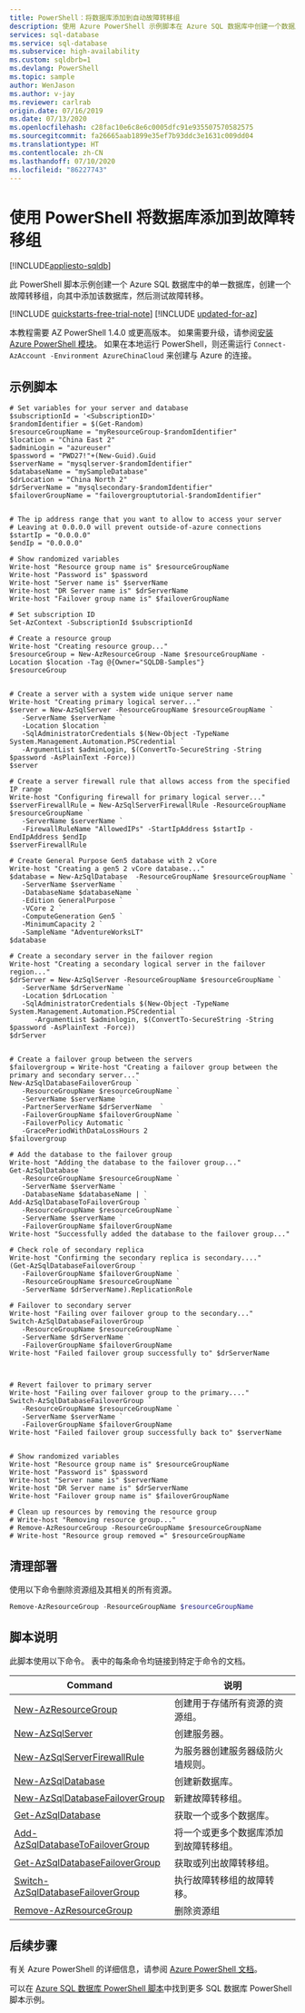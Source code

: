 ```yaml
---
title: PowerShell：将数据库添加到自动故障转移组
description: 使用 Azure PowerShell 示例脚本在 Azure SQL 数据库中创建一个数据库，将其添加到自动故障转移组，然后测试故障转移。
services: sql-database
ms.service: sql-database
ms.subservice: high-availability
ms.custom: sqldbrb=1
ms.devlang: PowerShell
ms.topic: sample
author: WenJason
ms.author: v-jay
ms.reviewer: carlrab
origin.date: 07/16/2019
ms.date: 07/13/2020
ms.openlocfilehash: c28fac10e6c8e6c0005dfc91e935507570582575
ms.sourcegitcommit: fa26665aab1899e35ef7b93ddc3e1631c009dd04
ms.translationtype: HT
ms.contentlocale: zh-CN
ms.lasthandoff: 07/10/2020
ms.locfileid: "86227743"
---
```

# <a name="use-powershell-to-add-a-database-to-a-failover-group"></a>使用 PowerShell 将数据库添加到故障转移组

[!INCLUDE[appliesto-sqldb](../../includes/appliesto-sqldb.md)]

此 PowerShell 脚本示例创建一个 Azure SQL 数据库中的单一数据库，创建一个故障转移组，向其中添加该数据库，然后测试故障转移。

[!INCLUDE [quickstarts-free-trial-note](../../../../includes/quickstarts-free-trial-note.md)]
[!INCLUDE [updated-for-az](../../../../includes/updated-for-az.md)]

本教程需要 AZ PowerShell 1.4.0 或更高版本。 如果需要升级，请参阅[安装 Azure PowerShell 模块](https://docs.microsoft.com/powershell/azure/install-az-ps)。 如果在本地运行 PowerShell，则还需运行 `Connect-AzAccount -Environment AzureChinaCloud` 来创建与 Azure 的连接。

## <a name="sample-scripts"></a>示例脚本

```azurepowershell
# Set variables for your server and database
$subscriptionId = '<SubscriptionID>'
$randomIdentifier = $(Get-Random)
$resourceGroupName = "myResourceGroup-$randomIdentifier"
$location = "China East 2"
$adminLogin = "azureuser"
$password = "PWD27!"+(New-Guid).Guid
$serverName = "mysqlserver-$randomIdentifier"
$databaseName = "mySampleDatabase"
$drLocation = "China North 2"
$drServerName = "mysqlsecondary-$randomIdentifier"
$failoverGroupName = "failovergrouptutorial-$randomIdentifier"


# The ip address range that you want to allow to access your server 
# Leaving at 0.0.0.0 will prevent outside-of-azure connections
$startIp = "0.0.0.0"
$endIp = "0.0.0.0"

# Show randomized variables
Write-host "Resource group name is" $resourceGroupName 
Write-host "Password is" $password  
Write-host "Server name is" $serverName 
Write-host "DR Server name is" $drServerName 
Write-host "Failover group name is" $failoverGroupName

# Set subscription ID
Set-AzContext -SubscriptionId $subscriptionId

# Create a resource group
Write-host "Creating resource group..."
$resourceGroup = New-AzResourceGroup -Name $resourceGroupName -Location $location -Tag @{Owner="SQLDB-Samples"}
$resourceGroup


# Create a server with a system wide unique server name
Write-host "Creating primary logical server..."
$server = New-AzSqlServer -ResourceGroupName $resourceGroupName `
   -ServerName $serverName `
   -Location $location `
   -SqlAdministratorCredentials $(New-Object -TypeName System.Management.Automation.PSCredential `
   -ArgumentList $adminLogin, $(ConvertTo-SecureString -String $password -AsPlainText -Force))
$server

# Create a server firewall rule that allows access from the specified IP range
Write-host "Configuring firewall for primary logical server..."
$serverFirewallRule = New-AzSqlServerFirewallRule -ResourceGroupName $resourceGroupName `
   -ServerName $serverName `
   -FirewallRuleName "AllowedIPs" -StartIpAddress $startIp -EndIpAddress $endIp
$serverFirewallRule

# Create General Purpose Gen5 database with 2 vCore
Write-host "Creating a gen5 2 vCore database..."
$database = New-AzSqlDatabase  -ResourceGroupName $resourceGroupName `
   -ServerName $serverName `
   -DatabaseName $databaseName `
   -Edition GeneralPurpose `
   -VCore 2 `
   -ComputeGeneration Gen5 `
   -MinimumCapacity 2 `
   -SampleName "AdventureWorksLT"
$database

# Create a secondary server in the failover region
Write-host "Creating a secondary logical server in the failover region..."
$drServer = New-AzSqlServer -ResourceGroupName $resourceGroupName `
   -ServerName $drServerName `
   -Location $drLocation `
   -SqlAdministratorCredentials $(New-Object -TypeName System.Management.Automation.PSCredential `
      -ArgumentList $adminlogin, $(ConvertTo-SecureString -String $password -AsPlainText -Force))
$drServer


# Create a failover group between the servers
$failovergroup = Write-host "Creating a failover group between the primary and secondary server..."
New-AzSqlDatabaseFailoverGroup `
   -ResourceGroupName $resourceGroupName `
   -ServerName $serverName `
   -PartnerServerName $drServerName  `
   -FailoverGroupName $failoverGroupName `
   -FailoverPolicy Automatic `
   -GracePeriodWithDataLossHours 2
$failovergroup

# Add the database to the failover group
Write-host "Adding the database to the failover group..." 
Get-AzSqlDatabase `
   -ResourceGroupName $resourceGroupName `
   -ServerName $serverName `
   -DatabaseName $databaseName | `
Add-AzSqlDatabaseToFailoverGroup `
   -ResourceGroupName $resourceGroupName `
   -ServerName $serverName `
   -FailoverGroupName $failoverGroupName
Write-host "Successfully added the database to the failover group..." 

# Check role of secondary replica
Write-host "Confirming the secondary replica is secondary...." 
(Get-AzSqlDatabaseFailoverGroup `
   -FailoverGroupName $failoverGroupName `
   -ResourceGroupName $resourceGroupName `
   -ServerName $drServerName).ReplicationRole

# Failover to secondary server
Write-host "Failing over failover group to the secondary..." 
Switch-AzSqlDatabaseFailoverGroup `
   -ResourceGroupName $resourceGroupName `
   -ServerName $drServerName `
   -FailoverGroupName $failoverGroupName
Write-host "Failed failover group successfully to" $drServerName 



# Revert failover to primary server
Write-host "Failing over failover group to the primary...." 
Switch-AzSqlDatabaseFailoverGroup `
   -ResourceGroupName $resourceGroupName `
   -ServerName $serverName `
   -FailoverGroupName $failoverGroupName
Write-host "Failed failover group successfully back to" $serverName


# Show randomized variables
Write-host "Resource group name is" $resourceGroupName 
Write-host "Password is" $password  
Write-host "Server name is" $serverName 
Write-host "DR Server name is" $drServerName 
Write-host "Failover group name is" $failoverGroupName

# Clean up resources by removing the resource group
# Write-host "Removing resource group..."
# Remove-AzResourceGroup -ResourceGroupName $resourceGroupName
# Write-host "Resource group removed =" $resourceGroupName
```

## <a name="clean-up-deployment"></a>清理部署

使用以下命令删除资源组及其相关的所有资源。

```powershell
Remove-AzResourceGroup -ResourceGroupName $resourceGroupName
```

## <a name="script-explanation"></a>脚本说明

此脚本使用以下命令。 表中的每条命令均链接到特定于命令的文档。

| Command | 说明 |
|---|---|
| [New-AzResourceGroup](https://docs.microsoft.com/powershell/module/az.resources/new-azresourcegroup) | 创建用于存储所有资源的资源组。 |
| [New-AzSqlServer](https://docs.microsoft.com/powershell/module/az.sql/new-azsqlserver) | 创建服务器。 |
| [New-AzSqlServerFirewallRule](https://docs.microsoft.com/powershell/module/az.sql/new-azsqlserverfirewallrule) | 为服务器创建服务器级防火墙规则。 |
| [New-AzSqlDatabase](https://docs.microsoft.com/powershell/module/az.sql/new-azsqldatabase) | 创建新数据库。 |
| [New-AzSqlDatabaseFailoverGroup](https://docs.microsoft.com/powershell/module/az.sql/new-azsqldatabasefailovergroup) | 新建故障转移组。 |
| [Get-AzSqlDatabase](https://docs.microsoft.com/powershell/module/az.sql/get-azsqldatabase) | 获取一个或多个数据库。 |
| [Add-AzSqlDatabaseToFailoverGroup](https://docs.microsoft.com/powershell/module/az.sql/add-azsqldatabasetofailovergroup) | 将一个或更多个数据库添加到故障转移组。 |
| [Get-AzSqlDatabaseFailoverGroup](https://docs.microsoft.com/powershell/module/az.sql/get-azsqldatabasefailovergroup) | 获取或列出故障转移组。 |
| [Switch-AzSqlDatabaseFailoverGroup](https://docs.microsoft.com/powershell/module/az.sql/switch-azsqldatabasefailovergroup)| 执行故障转移组的故障转移。 |
| [Remove-AzResourceGroup](https://docs.microsoft.com/powershell/module/az.resources/remove-azresourcegroup) | 删除资源组 |

## <a name="next-steps"></a>后续步骤

有关 Azure PowerShell 的详细信息，请参阅 [Azure PowerShell 文档](https://docs.microsoft.com/powershell/azure/overview)。

可以在 [Azure SQL 数据库 PowerShell 脚本](../powershell-script-content-guide.md)中找到更多 SQL 数据库 PowerShell 脚本示例。
